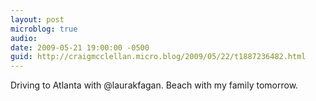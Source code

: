 ```yaml
---
layout: post
microblog: true
audio: 
date: 2009-05-21 19:00:00 -0500
guid: http://craigmcclellan.micro.blog/2009/05/22/t1887236482.html
---
```

Driving to Atlanta with @laurakfagan. Beach with my family tomorrow.
